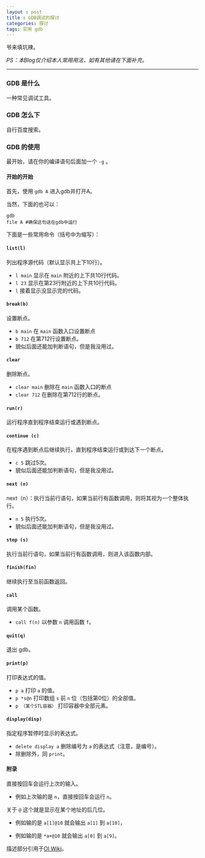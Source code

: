```yaml
---
layout : post
title : GDB调试的探讨
categories: 探讨
tags: 实用 gdb
---
```

爷来填坑辣。

*PS：本Blog仅介绍本人常用用法，如有其他请在下面补充。*

---

<!--二级标题有点大-->

### GDB 是什么

一种常见调试工具。

### GDB 怎么下

自行百度搜索。

### GDB 的使用

最开始，请在你的编译语句后面加一个 `-g` 。

#### 开始的开始

首先，使用 `gdb A` 进入gdb并打开A。

当然，下面的也可以：

```batch
gdb
file A #确保这句话在gdb中运行
```

下面是一些常用命令（括号中为缩写）：

#### `list(l)`

列出程序源代码（默认显示共上下10行）。

* `l main` 显示在 `main` 附近的上下共10行代码。
* `l 23` 显示在第23行附近的上下共10行代码。
* `l` 接着显示没显示完的代码。

#### `break(b)`

设置断点。

* `b main` 在 `main` 函数入口设置断点
* `b 712` 在第712行设置断点。
* 貌似后面还能加判断语句，但是我没用过。

#### `clear`

删除断点。

* `clear main` 删除在 `main` 函数入口的断点
* `clear 712` 在删除在第712行的断点。

#### `run(r)`

运行程序直到程序结束运行或遇到断点。

#### `continue (c)`

在程序遇到断点后继续执行，直到程序结束运行或到达下一个断点。

* `c 5` 跳过5次。
* 貌似后面还能加判断语句，但是我没用过。

#### `next (n)`

next（n）：执行当前行语句，如果当前行有函数调用，则将其视为一个整体执行。

* `n 5` 执行5次。
* 貌似后面还能加判断语句，但是我没用过。

#### `step (s)`

执行当前行语句，如果当前行有函数调用，则进入该函数内部。

#### `finish(fin)`

继续执行至当前函数返回。

#### `call`

调用某个函数。

* `call f(n)` 以参数 `n` 调用函数 `f`。

#### `quit(q)`

退出 gdb。

#### `print(p)`

打印表达式的值。

* `p a` 打印 `a` 的值。
* `p *s@n` 打印数组 `s` 前 `n` 位（包括第0位）的全部值。
* `p （某个STL容器）` 打印容器中全部元素。

#### `display(disp)`

指定程序暂停时显示的表达式。

* `delete display a` 删除编号为 `a` 的表达式（注意，是编号）。
* 除删除外，同 `print`。

#### 附录

直接按回车会运行上次的输入。

* 例如上次输的是 `n`，直接按回车会运行 `n`。

关于  `@` 这个就是显示在某个地址的后几位。

* 例如输的是 `a[1]@10` 就会输出 `a[1]` 到 `a[10]`，

* 例如输的是 `*a+@10` 就会输出 `a[0]` 到 `a[9]`。

描述部分引用于[OI Wiki](https://oi.wiki/tools/cmd/#%E5%91%BD%E4%BB%A4%E8%A1%8C%E8%B0%83%E8%AF%95)。
